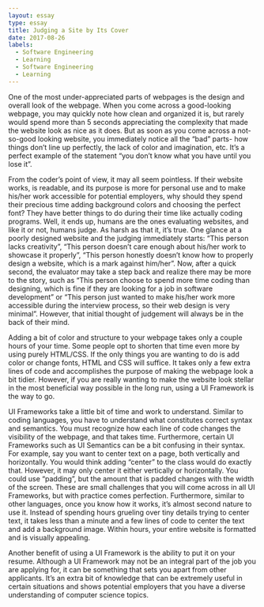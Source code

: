 ```yaml
---
layout: essay
type: essay
title: Judging a Site by Its Cover
date: 2017-08-26
labels:
  - Software Engineering
  - Learning
  - Software Engineering
  - Learning
---
```


One of the most under-appreciated parts of webpages is the design and overall look of the webpage. When you come across a good-looking webpage, you may quickly note how clean and organized it is, but rarely would spend more than 5 seconds appreciating the complexity that made the website look as nice as it does. But as soon as you come across a not-so-good looking website, you immediately notice all the “bad” parts- how things don’t line up perfectly, the lack of color and imagination, etc. It’s a perfect example of the statement “you don’t know what you have until you lose it”.

From the coder’s point of view, it may all seem pointless. If their website works, is readable, and its purpose is more for personal use and to make his/her work accessible for potential employers, why should they spend their precious time adding background colors and choosing the perfect font? They have better things to do during their time like actually coding programs. Well, it ends up, humans are the ones evaluating websites, and like it or not, humans judge. As harsh as that it, it’s true. One glance at a poorly designed website and the judging immediately starts: “This person lacks creativity”, “This person doesn’t care enough about his/her work to showcase it properly”, “This person honestly doesn’t know how to properly design a website, which is a mark against him/her”. Now, after a quick second, the evaluator may take a step back and realize there may be more to the story, such as “This person choose to spend more time coding than designing, which is fine if they are looking for a job in software development” or “This person just wanted to make his/her work more accessible during the interview process, so their web design is very minimal”. However, that initial thought of judgement will always be in the back of their mind.

Adding a bit of color and structure to your webpage takes only a couple hours of your time. Some people opt to shorten that time even more by using purely HTML/CSS. If the only things you are wanting to do is add color or change fonts, HTML and CSS will suffice. It takes only a few extra lines of code and accomplishes the purpose of making the webpage look a bit tidier. However, if you are really wanting to make the website look stellar in the most beneficial way possible in the long run, using a UI Framework is the way to go.

UI Frameworks take a little bit of time and work to understand. Similar to coding languages, you have to understand what constitutes correct syntax and semantics. You must recognize how each line of code changes the visibility of the webpage, and that takes time. Furthermore, certain UI Frameworks such as UI Semantics can be a bit confusing in their syntax. For example, say you want to center text on a page, both vertically and horizontally. You would think adding “center” to the class would do exactly that. However, it may only center it either vertically or horizontally. You could use “padding”, but the amount that is padded changes with the width of the screen. These are small challenges that you will come across in all UI Frameworks, but with practice comes perfection. Furthermore, similar to other languages, once you know how it works, it’s almost second nature to use it. Instead of spending hours grueling over tiny details trying to center text, it takes less than a minute and a few lines of code to center the text and add a background image. Within hours, your entire website is formatted and is visually appealing. 

Another benefit of using a UI Framework is the ability to put it on your resume. Although a UI Framework may not be an integral part of the job you are applying for, it can be something that sets you apart from other applicants. It’s an extra bit of knowledge that can be extremely useful in certain situations and shows potential employers that you have a diverse understanding of computer science topics.

